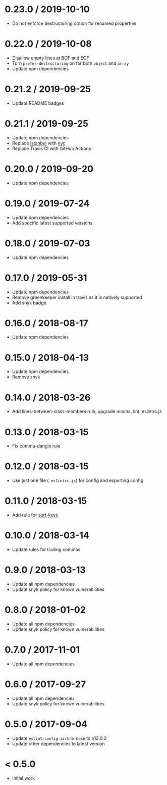 0.23.0 / 2019-10-10
===================
- Do not enforce destructuring option for renamed properties 

0.22.0 / 2019-10-08
===================
- Disallow empty lines at BOF and EOF
- Turn `prefer-destructuring` on for both `object` and `array`
- Update npm dependencies

0.21.2 / 2019-09-25
===================
- Update README badges

0.21.1 / 2019-09-25
===================
- Update npm dependencies
- Replace [istanbul](https://www.npmjs.com/package/istanbul) with
  [nyc](https://www.npmjs.com/package/nyc)
- Replace Travis CI with GitHub Actions

0.20.0 / 2019-09-20
===================
- Update npm dependencies

0.19.0 / 2019-07-24
===================
- Update npm dependencies
- Add specific latest supported versions

0.18.0 / 2019-07-03
===================
- Update npm dependencies

0.17.0 / 2019-05-31
===================
- Update npm dependencies
- Remove greenkeeper install in travis as it is natively supported
- Add snyk badge

0.16.0 / 2018-08-17
===================
- Update npm dependencies

0.15.0 / 2018-04-13
===================
- Update npm dependencies
- Remove snyk

0.14.0 / 2018-03-26
===================
- Add lines-between-class-members rule, upgrade mocha, lint .eslintrc.js

0.13.0 / 2018-03-15
===================
- Fix comma-dangle rule

0.12.0 / 2018-03-15
===================
- Use just one file (`.eslintrc.js`) for config and exporting config

0.11.0 / 2018-03-15
===================
- Add rule for [sort-keys](https://eslint.org/docs/rules/sort-keys)

0.10.0 / 2018-03-14
===================
- Update rules for trailing commas

0.9.0 / 2018-03-13
==================
- Update all npm dependencies
- Update snyk policy for known vulnerabilities

0.8.0 / 2018-01-02
==================
- Update all npm dependencies
- Update snyk policy for known vulnerabilities

0.7.0 / 2017-11-01
==================
- Update all npm dependencies

0.6.0 / 2017-09-27
==================
- Update all npm dependencies
- Update snyk policy for known vulnerabilities

0.5.0 / 2017-09-04
==================
- Update `eslint-config-airbnb-base` to v12.0.0
- Update other dependencies to latest version

< 0.5.0
========
- Initial work
